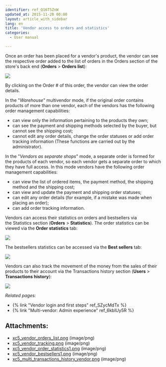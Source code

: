 ```yaml
---
identifier: ref_Q16T5ZnW
updated_at: 2015-11-28 00:00
layout: article_with_sidebar
lang: en
title: 'Vendor access to orders and statistics'
categories:
  - User manual

---
```



Once an order has been placed for a vendor's product, the vendor can see the respective order added to the list of orders in the Orders section of the store's back end (**Orders** > **Orders list**):

![]({{site.baseurl}}/attachments/8749511/8717244.png?effects=drop-shadow)

By clicking on the Order # of this order, the vendor can view the order details.

In the "_Warehouse_" multivendor mode, if the original order contains products of more than one vendor, each of the vendors has the following order management capabilities:

*   can view only the information pertaining to the products they own;
*   can see the payment and shipping methods selected by the buyer, but cannot see the shipping cost;
*   cannot edit any order details, change the order statuses or add order tracking information (These functions are carried out by the administrator).

In the "_Vendors as separate shops_" mode, a separate order is formed for the products of each vendor, so each vendor gets a separate order to which they have full access. In this mode vendors have the following order management capabilities:

*   can view the list of ordered items, the payment method, the shipping method and the shipping cost;
*   can view and update the payment and shipping order statuses;
*   can edit any order details (for example, if a mistake was made when placing an order);
*   can add order tracking information.

Vendors can access their statistics on orders and bestsellers via the Statistics section (**Orders** > **Statistics**). The order statistics can be viewed via the **Order statistics** tab:

![]({{site.baseurl}}/attachments/8749511/8717246.png?effects=drop-shadow)

The bestsellers statistics can be accessed via the **Best sellers** tab:

![]({{site.baseurl}}/attachments/8749511/8717247.png?effects=drop-shadow)

Vendors can also track the movement of the money from the sales of their products to their account via the Transactions history section (**Users** > **Transactions history**):

![]({{site.baseurl}}/attachments/8749511/8719641.png?effects=drop-shadow)

_Related pages:_

*   {% link "Vendor login and first steps" ref_SZycMdTx %}
*   {% link "Multi-vendor: Admin experience" ref_6kbIUy5R %}

## Attachments:

* [xc5_vendor_orders_list.png]({{site.baseurl}}/attachments/8749511/8717244.png) (image/png)
* [xc5_vendor_tracking.png]({{site.baseurl}}/attachments/8749511/8717245.png) (image/png)
* [xc5_vendor_order_statistics1.png]({{site.baseurl}}/attachments/8749511/8717246.png) (image/png)
* [xc5_vendor_bestsellers1.png]({{site.baseurl}}/attachments/8749511/8717247.png) (image/png)
* [xc5_multi_transactions_history_vendor.png]({{site.baseurl}}/attachments/8749511/8719641.png) (image/png)